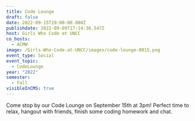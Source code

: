 ```yaml
---
title: Code Lounge
draft: false
date: 2022-09-15T19:00:00.000Z
publishdate: 2022-09-09T17:14:36.547Z
host: Girls Who Code at UNCC
co_hosts:
  - ACMW
image: /Girls-Who-Code-at-UNCC/images/code-lounge-0915.png
event_type: Social
event_topic:
  - CodeLounge
year: "2022"
semester:
  - Fall
visibleInCMS: true
---
```

Come stop by our Code Lounge on September 15th at 3pm! Perfect time to relax, hangout with friends, finish some coding homework and chat.